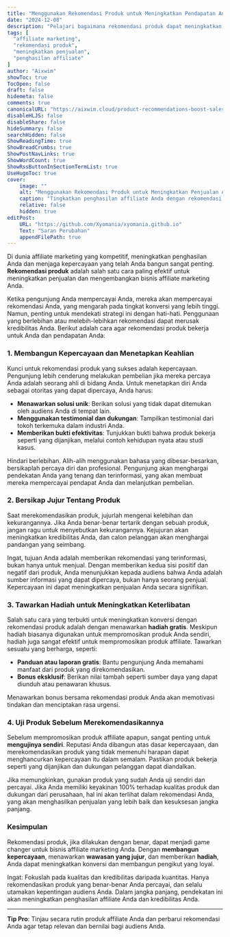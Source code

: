```yaml
---
title: "Menggunakan Rekomendasi Produk untuk Meningkatkan Pendapatan Anda"
date: "2024-12-08"
description: "Pelajari bagaimana rekomendasi produk dapat meningkatkan penghasilan affiliate marketing Anda. Temukan strategi untuk membangun kepercayaan, memberikan wawasan berharga, dan membangun kredibilitas."
tags: [
  "affiliate marketing",
  "rekomendasi produk",
  "meningkatkan penjualan",
  "penghasilan affiliate"
]
author: "Aixwim"
showToc: true
TocOpen: false
draft: false
hidemeta: false
comments: true
canonicalURL: "https://aixwim.cloud/product-recommendations-boost-sales"
disableHLJS: false
disableShare: false
hideSummary: false
searchHidden: false
ShowReadingTime: true
ShowBreadCrumbs: true
ShowPostNavLinks: true
ShowWordCount: true
ShowRssButtonInSectionTermList: true
UseHugoToc: true
cover:
    image: ""
    alt: "Menggunakan Rekomendasi Produk untuk Meningkatkan Penjualan Affiliate"
    caption: "Tingkatkan penghasilan affiliate Anda dengan rekomendasi produk yang cerdas"
    relative: false
    hidden: true
editPost:
    URL: "https://github.com/Xyomania/xyomania.github.io"
    Text: "Saran Perubahan"
    appendFilePath: true
---
```


Di dunia affiliate marketing yang kompetitif, meningkatkan penghasilan Anda dan menjaga kepercayaan yang telah Anda bangun sangat penting. **Rekomendasi produk** adalah salah satu cara paling efektif untuk meningkatkan penjualan dan mengembangkan bisnis affiliate marketing Anda.

Ketika pengunjung Anda mempercayai Anda, mereka akan mempercayai rekomendasi Anda, yang mengarah pada tingkat konversi yang lebih tinggi. Namun, penting untuk mendekati strategi ini dengan hati-hati. Penggunaan yang berlebihan atau melebih-lebihkan rekomendasi dapat merusak kredibilitas Anda. Berikut adalah cara agar rekomendasi produk bekerja untuk Anda dan pendapatan Anda:

### 1. **Membangun Kepercayaan dan Menetapkan Keahlian**

Kunci untuk rekomendasi produk yang sukses adalah kepercayaan. Pengunjung lebih cenderung melakukan pembelian jika mereka percaya Anda adalah seorang ahli di bidang Anda. Untuk menetapkan diri Anda sebagai otoritas yang dapat dipercaya, Anda harus:

- **Menawarkan solusi unik**: Berikan solusi yang tidak dapat ditemukan oleh audiens Anda di tempat lain.
- **Menggunakan testimonial dan dukungan**: Tampilkan testimonial dari tokoh terkemuka dalam industri Anda.
- **Memberikan bukti efektivitas**: Tunjukkan bukti bahwa produk bekerja seperti yang dijanjikan, melalui contoh kehidupan nyata atau studi kasus.

Hindari berlebihan. Alih-alih menggunakan bahasa yang dibesar-besarkan, bersikaplah percaya diri dan profesional. Pengunjung akan menghargai pendekatan Anda yang tenang dan terinformasi, yang akan membuat mereka mempercayai pendapat Anda dan melanjutkan pembelian.

### 2. **Bersikap Jujur Tentang Produk**

Saat merekomendasikan produk, jujurlah mengenai kelebihan dan kekurangannya. Jika Anda benar-benar tertarik dengan sebuah produk, jangan ragu untuk menyebutkan kekurangannya. Kejujuran akan meningkatkan kredibilitas Anda, dan calon pelanggan akan menghargai pandangan yang seimbang.

Ingat, tujuan Anda adalah memberikan rekomendasi yang terinformasi, bukan hanya untuk menjual. Dengan memberikan kedua sisi positif dan negatif dari produk, Anda menunjukkan kepada audiens bahwa Anda adalah sumber informasi yang dapat dipercaya, bukan hanya seorang penjual. Kepercayaan ini dapat meningkatkan penjualan Anda secara signifikan.

### 3. **Tawarkan Hadiah untuk Meningkatkan Keterlibatan**

Salah satu cara yang terbukti untuk meningkatkan konversi dengan rekomendasi produk adalah dengan menawarkan **hadiah gratis**. Meskipun hadiah biasanya digunakan untuk mempromosikan produk Anda sendiri, hadiah juga sangat efektif untuk mempromosikan produk affiliate. Tawarkan sesuatu yang berharga, seperti:

- **Panduan atau laporan gratis**: Bantu pengunjung Anda memahami manfaat dari produk yang direkomendasikan.
- **Bonus eksklusif**: Berikan nilai tambah seperti sumber daya yang dapat diunduh atau penawaran khusus.

Menawarkan bonus bersama rekomendasi produk Anda akan memotivasi tindakan dan menciptakan rasa urgensi.

### 4. **Uji Produk Sebelum Merekomendasikannya**

Sebelum mempromosikan produk affiliate apapun, sangat penting untuk **mengujinya sendiri**. Reputasi Anda dibangun atas dasar kepercayaan, dan merekomendasikan produk yang tidak memenuhi harapan dapat menghancurkan kepercayaan itu dalam semalam. Pastikan produk bekerja seperti yang dijanjikan dan dukungan pelanggan dapat diandalkan.

Jika memungkinkan, gunakan produk yang sudah Anda uji sendiri dan percayai. Jika Anda memiliki keyakinan 100% terhadap kualitas produk dan dukungan dari perusahaan, hal ini akan terlihat dalam rekomendasi Anda, yang akan menghasilkan penjualan yang lebih baik dan kesuksesan jangka panjang.

### Kesimpulan

Rekomendasi produk, jika dilakukan dengan benar, dapat menjadi game changer untuk bisnis affiliate marketing Anda. Dengan **membangun kepercayaan**, menawarkan **wawasan yang jujur**, dan memberikan **hadiah**, Anda dapat meningkatkan konversi dan membangun pengikut yang loyal.

Ingat: Fokuslah pada kualitas dan kredibilitas daripada kuantitas. Hanya rekomendasikan produk yang benar-benar Anda percayai, dan selalu utamakan kepentingan audiens Anda. Dalam jangka panjang, pendekatan ini akan meningkatkan penghasilan affiliate Anda dan kredibilitas Anda.

---

**Tip Pro**: Tinjau secara rutin produk affiliate Anda dan perbarui rekomendasi Anda agar tetap relevan dan bernilai bagi audiens Anda.

